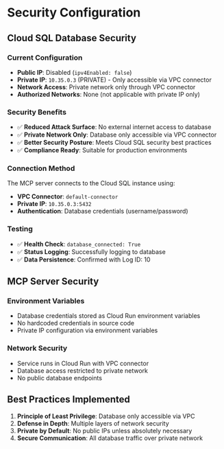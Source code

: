 # Security Configuration

## Cloud SQL Database Security

### Current Configuration
- **Public IP**: Disabled (`ipv4Enabled: false`)
- **Private IP**: `10.35.0.3` (PRIVATE) - Only accessible via VPC connector
- **Network Access**: Private network only through VPC connector
- **Authorized Networks**: None (not applicable with private IP only)

### Security Benefits
- ✅ **Reduced Attack Surface**: No external internet access to database
- ✅ **Private Network Only**: Database only accessible via VPC connector
- ✅ **Better Security Posture**: Meets Cloud SQL security best practices
- ✅ **Compliance Ready**: Suitable for production environments

### Connection Method
The MCP server connects to the Cloud SQL instance using:
- **VPC Connector**: `default-connector`
- **Private IP**: `10.35.0.3:5432`
- **Authentication**: Database credentials (username/password)

### Testing
- ✅ **Health Check**: `database_connected: True`
- ✅ **Status Logging**: Successfully logging to database
- ✅ **Data Persistence**: Confirmed with Log ID: 10

## MCP Server Security

### Environment Variables
- Database credentials stored as Cloud Run environment variables
- No hardcoded credentials in source code
- Private IP configuration via environment variables

### Network Security
- Service runs in Cloud Run with VPC connector
- Database access restricted to private network
- No public database endpoints

## Best Practices Implemented
1. **Principle of Least Privilege**: Database only accessible via VPC
2. **Defense in Depth**: Multiple layers of network security
3. **Private by Default**: No public IPs unless absolutely necessary
4. **Secure Communication**: All database traffic over private network
